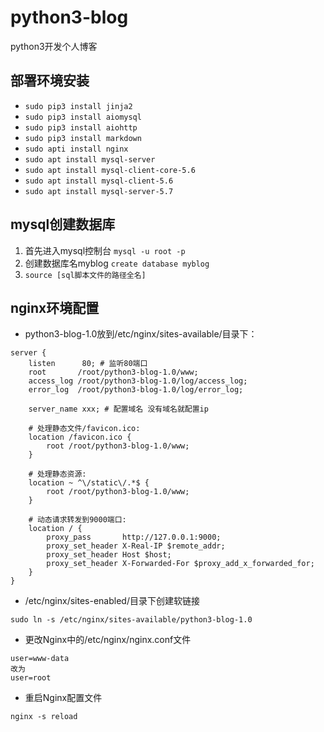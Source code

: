 # python3-blog
python3开发个人博客
## 部署环境安装
* `sudo pip3 install jinja2 `
* `sudo pip3 install aiomysql `
* `sudo pip3 install aiohttp`
* `sudo pip3 install markdown`
* `sudo apti install nginx`
* `sudo apt install mysql-server`
* `sudo apt install mysql-client-core-5.6`
* `sudo apt install mysql-client-5.6`
* `sudo apt install mysql-server-5.7`
## mysql创建数据库
1. 首先进入mysql控制台 `mysql -u root -p`
2. 创建数据库名myblog `create database myblog`
3. `source [sql脚本文件的路径全名]`
## nginx环境配置
* python3-blog-1.0放到/etc/nginx/sites-available/目录下：
```
server {
    listen      80; # 监听80端口
    root       /root/python3-blog-1.0/www;
    access_log /root/python3-blog-1.0/log/access_log;
    error_log  /root/python3-blog-1.0/log/error_log;

    server_name xxx; # 配置域名 没有域名就配置ip

    # 处理静态文件/favicon.ico:
    location /favicon.ico {
        root /root/python3-blog-1.0/www;
    }

    # 处理静态资源:
    location ~ ^\/static\/.*$ {
        root /root/python3-blog-1.0/www;
    }

    # 动态请求转发到9000端口:
    location / {
        proxy_pass       http://127.0.0.1:9000;
        proxy_set_header X-Real-IP $remote_addr;
        proxy_set_header Host $host;
        proxy_set_header X-Forwarded-For $proxy_add_x_forwarded_for;
    }
}
```
* /etc/nginx/sites-enabled/目录下创建软链接
```
sudo ln -s /etc/nginx/sites-available/python3-blog-1.0
```
* 更改Nginx中的/etc/nginx/nginx.conf文件
```
user=www-data
改为
user=root
```
* 重启Nginx配置文件
```
nginx -s reload
```
